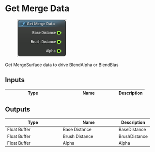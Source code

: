 # Get Merge Data

<div align="left" data-full-width="false">

<figure><img src="Get_Merge_Data.png" alt=""><figcaption></figcaption></figure>

</div>

Get MergeSurface data to drive BlendAlpha or BlendBias

## Inputs

<table>
<thead><tr><th width="170">Type</th><th width="170">Name</th><th>Description</th></tr></thead>
<tbody>
</tbody>
</table>

## Outputs

<table>
<thead><tr><th width="170">Type</th><th width="170">Name</th><th>Description</th></tr></thead>
<tbody>
<tr><td>Float Buffer</td><td>Base Distance</td><td>BaseDistance</td></tr>
<tr><td>Float Buffer</td><td>Brush Distance</td><td>BrushDistance</td></tr>
<tr><td>Float Buffer</td><td>Alpha</td><td>Alpha</td></tr>
</tbody>
</table>